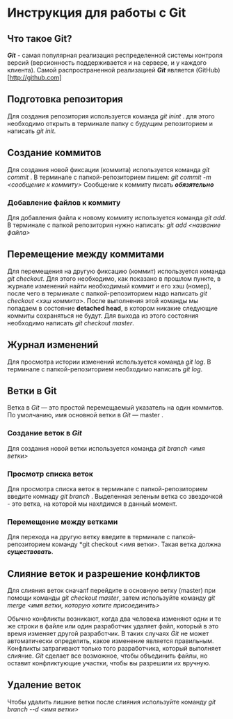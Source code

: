 # Инструкция для работы с Git

## Что такое Git?
***Git*** - самая популярная реализация респределенной системы контроля версий (версионность поддерживается и на сервере, и у каждого клиента). Самой распространенной реализацией ***Git*** является (GitHub)[http://github.com]

## Подготовка репозитория
Для создания репозитория используется команда *git inint* . для этого необходимо открыть в терминале папку с будущим репозиторием и написать *git init*.

## Создание коммитов

Для создания новой фиксации (коммита) используется команда *git commit* . В терминале с папкой-репозиторием пишем: *git commit -m <сообщение к коммиту>* Сообщение к коммиту писать ***обязятельно***

### Добавление файлов к коммиту
Для добавления файла к новому коммиту используется команда *git add*. В терминале с папкой репозитория нужно написать: *git add <название файла>*

## Перемещение между коммитами
Для перемещения на другую фиксацию (коммит) используется команда *git checkout*. Для этого необходимо, как показано в прошлом пункте, в журнале изменений найти необходимый коммит и его хэш (номер), после чего в терминале с папкой-репозиторием надо написать *git checkout <хэш коммита>*. После выполнения этой команды мы попадаем в состояние **detached head**, в котором никакие следующие коммиты сохраняться не будут. Для выхода из этого состояния необходимо написать *git checkout master*.

## Журнал изменений
Для просмотра истории изменений используется команда *git log*. В терминале с папкой-репозиторием необходимо написать *git log*.

## Ветки в Git

Ветка в *Git* — это простой перемещаемый указатель на один коммитов. По умолчанию, имя основной ветки в *Git* — master .

### Создание веток в *Git*
Для создания новой ветки используется команда *git branch <имя ветки>*

### Просмотр списка веток
Для просмотра списка веток в терминале с папкой-репозиторием введите комнаду *git branch* . Выделенная зеленым ветка со звездочкой - это ветка, на которой мы нахлдимся в данный момент. 

### Перемещение между ветками
Для перехода на другую ветку введите в терминале с папкой-репозиторием команду *git checkout <имя ветки>. Такая ветка должна ***существовать***.


## Слияние веток и разрешение конфликтов

Для слияния веток сначалf перейдите в основную ветку (master) при помощи команды *git checkout master*, затем используйте команду *git merge <имя ветки, которую хотите присоединить>*

Обычно конфликты возникают, когда два человека изменяют одни и те же строки в файле или один разработчик удаляет файл, который в это время изменяет другой разработчик. В таких случаях *Git* не может автоматически определить, какое изменение является правильным. Конфликты затрагивают только того разработчика, который выполняет слияние. *Git* сделает все возможное, чтобы объединить файлы, но оставит конфликтующие участки, чтобы вы разрешили их вручную.


## Удаление веток
Чтобы удалить лишние ветки после слияния используйте команду *git branch --d <имя ветки>* 
